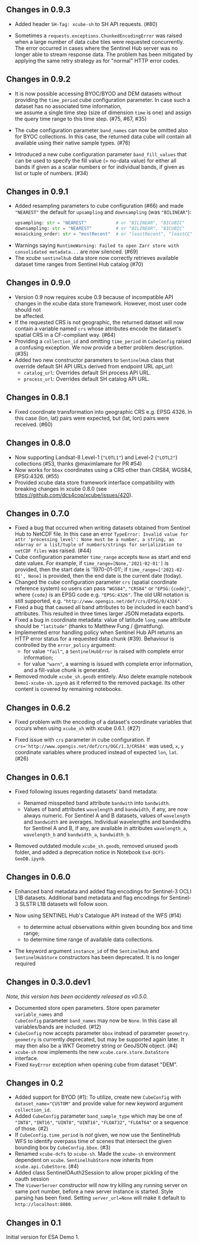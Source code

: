 ## Changes in 0.9.3

* Added header `SH-Tag: xcube-sh` to SH API requests. (#80)

* Sometimes a `requests.exceptions.ChunkedEncodingError` was raised
  when a large number of data cube tiles were requested concurrently.
  The error occurred in cases where the Sentinel Hub server was no longer
  able to stream response data. The problem has been mitigated by  
  applying the same retry strategy as for "normal" HTTP error codes.

## Changes in 0.9.2

* It is now possible accessing BYOC/BYOD and DEM datasets without
  providing the `time_period` cube configuration parameter. 
  In case such a dataset has no associated time information,  
  we assume a single time step (size of dimension `time` is one)
  and assign the query time range to this time step. (#75, #67, #35)

* The cube configuration parameter `band_names` can now be omitted
  also for BYOC collections. In this case, the returned data cube 
  will contain all available using their native sample types. (#76)

* Introduced a new cube configuration parameter `band_fill_values` 
  that can be used to specify the fill value (= no-data value)
  for either all bands if given as a scalar numbers or for individual bands,
  if given as list or tuple of numbers. (#34)


## Changes in 0.9.1

* Added resampling parameters to cube configuration (#66) and
  made `"NEAREST"` the default for `upsampling` and `downsampling` 
  (was `"BILINEAR"`):
  ```python
  upsampling: str = "NEAREST"           # or "BILINEAR", "BICUBIC"
  downsampling: str = "NEAREST"         # or "BILINEAR", "BICUBIC"
  mosaicking_order: str = "mostRecent"  # or "leastRecent", "leastCC"
  ```
* Warnings saying 
  `RuntimeWarning: Failed to open Zarr store with consolidated metadata...`
  are now silenced. (#69)
* The xcube `sentinelhub` data store now correctly retrieves available
  dataset time ranges from Sentinel Hub catalog (#70)

## Changes in 0.9.0

* Version 0.9 now requires xcube 0.9 because of incompatible API changes 
  in the xcube data store framework. However, most user code should not  
  be affected.
* If the requested CRS is not geographic, the returned dataset will 
  now contain a variable named `crs` whose attributes encode the 
  dataset's spatial CRS in a CF-compliant way. (#64)
* Providing a `collection_id` and omitting `time_period` in `CubeConfig`
  raised a confusing exception. We now provide a better problem
  description. (#35)
* Added two new constructor parameters to `SentinelHub` class that override
  default SH API URLs derived from endpoint URL *api_url*:
  - `catalog_url`: Overrides default SH process API URL.
  - `process_url`: Overrides default SH catalog API URL.

## Changes in 0.8.1

* Fixed coordinate transformation into geographic CRS e.g. EPSG 4326. 
  In this case (lon, lat) pairs were expected, but (lat, lon) pairs 
  were received. (#60)
 
## Changes in 0.8.0

* Now supporting Landsat-8 Level-1 (`"LOTL1"`) and Level-2 (`"LOTL2"`) collections (#53, thanks @maximlamare for PR #54)
* Now works for `bbox` coordinates using a CRS other than CRS84, WGS84, EPSG:4326. (#55)
* Provided xcube data store framework interface compatibility with 
  breaking changes in xcube 0.8.0 (see https://github.com/dcs4cop/xcube/issues/420).

## Changes in 0.7.0

* Fixed a bug that occurred when writing datasets obtained from Sentinel Hub to NetCDF file.
  In this case an error 
  `TypeError: Invalid value for attr 'processing_level': None must be a number, a string, an ndarray or a list/tuple of numbers/strings for serialization to netCDF files`
  was raised. (#44)
* Cube configuration parameter `time_range` accepts `None` as start and end date values. For example,
  if `time_range=[None,'2021-02-01']` is provided, then the start date is '1970-01-01'; 
  if `time_range=['2021-02-01', None]` is provided, then the end date is the current date (today). 
* Changed the cube configuration parameter `crs` (spatial coordinate reference system)
  so users can pass `"WGS84"`, `"CRS84"` or `"EPSG:{code}"`, where `{code}` is an EPSG 
  code e.g. `"EPSG:4326"`. The old URI notation is still supported, e.g.
  `"http://www.opengis.net/def/crs/EPSG/0/4326"`.
* Fixed a bug that caused all band attributes to be included in each band's attributes.
  This resulted in three times larger JSON metadata exports.  
* Fixed a bug in coordinate metadata: value of latitude `long_name` attribute should be 
  `"latitude"` (thanks to Matthew Fung / @mattfung).
* Implemented error handling policy when Sentinel Hub API returns an HTTP error status 
  for a requested data chunk (#39). 
  Behaviour is controlled by the `error_policy` argument:
  - for value `"fail"`, a `SentinelHubError` is raised with complete error information;
  - for value `"warn"`, a warning is issued with complete error information, and a 
    fill-value chunk is generated.
* Removed module `xcube_sh.geodb` entirely. Also delete example notebook 
  `Demo1-xcube-sh.ipynb` as it referred to the removed package. Its other content 
  is covered by remaining notebooks.

## Changes in 0.6.2

* Fixed problem with the encoding of a dataset's coordinate variables that occurs 
  when using `xcube_xh` with xcube 0.6.1. (#27)

* Fixed issue with `crs` parameter in cube configuration. 
  If `crs='http://www.opengis.net/def/crs/OGC/1.3/CRS84'` was used, `x`, `y` coordinate 
  variables where produced instead of expected `lon`, `lat`. (#26)

## Changes in 0.6.1

* Fixed following issues regarding datasets' band metadata:
  - Renamed misspelled band attribute `bandwith` into `bandwidth`.
  - Values of band attributes `wavelength` and `bandwidth`, if any, are now 
    always numeric. For Sentinel A and B datasets, values of `wavelength` and `bandwidth` 
    are averages.
    Individual wavelengths and bandwidths for Sentinel A and B, if any, are available 
    in attributes `wavelength_a`, `wavelength_b` and `bandwidth_a`, `bandwidth_b`.    

* Removed outdated module `xcube_sh.geodb`, removed unused `geodb` folder, and added a 
  deprecation notice in Notebook `Ex4-DCFS-GeoDB.ipynb`. 

## Changes in 0.6.0

* Enhanced band metadata and added flag encodings for Sentinel-3 OCLI L1B datasets. 
  Additional band metadata and flag encodings for Sentinel-3 SLSTR L1B datasets will follow soon. 
   
* Now using SENTINEL Hub's Catalogue API instead of the WFS (#14)
  - to determine actual observations within given bounding box and time range;
  - to determine time range of available data collections.  

* The keyword argument `instance_id` of the `SentinelHub` and `SentinelHubStore` constructors
  has been deprecated. It is no longer required    

## Changes in 0.3.0.dev1
 
*Note, this version has been accidently released as v0.5.0.*

* Documented store open parameters. Store open parameter `variable_names` and  
  `CubeConfig` parameter `band_names` may now be `None`. In this case all 
  variables/bands are included. (#12)
* `CubeConfig` now accepts parameter `bbox` instead of parameter `geometry`.
  `geometry` is currently deprecated, but may be supported again later. 
  It may then also be a WKT Geometry string or GeoJSON object. (#4)
* `xcube-sh` now implements the new `xcube.core.store.DataStore` interface.
* Fixed `KeyError` exception when opening cube from dataset "DEM".

## Changes in 0.2

* Added support for BYOD (#1): To utilize, create new `CubeConfig` 
  with `dataset_name="CUSTOM"` and provide value for new 
  keyword argument `collection_id`.
* Added `CubeConfig` parameter `band_sample_type` which may be one
  of `"INT8"`, `"INT16"`, `"UINT8"`, `"UINT16"`, `"FLOAT32"`, `"FLOAT64"` or a sequence of those. (#2)   
* If `CubeConfig.time_period` is *not* given, we now use the SentinelHub WFS 
  to identify overpass time of scenes that intersect the given bounding box by 
  `CubeConfig.bbox`. (#3)  
* Renamed `xcube-dcfs` to `xcube-sh`. Made the `xcube-sh` environment dependent 
  on `xcube`. `SentinelhubStore` now inherits from `xcube.api.CubeStore`. (#4)  
* Added class SentinelOAuth2Session to allow proper pickling of the oauth session 
* The `ViewerServer` constructor will now try killing any running server on same port number, 
  before a new server instance is started. Style parsing has been fixed.
  Setting `server_url=None` will make it default to `http://localhost:8080`. 


## Changes in 0.1
 
Initial version for ESA Demo 1.
